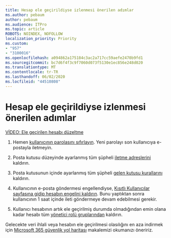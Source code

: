 ```yaml
---
title: Hesap ele geçirildiyse izlenmesi önerilen adımlar
ms.author: pebaum
author: pebaum
ms.audience: ITPro
ms.topic: article
ROBOTS: NOINDEX, NOFOLLOW
localization_priority: Priority
ms.custom:
- "957"
- "3100016"
ms.openlocfilehash: a094862a175184c3ac2a717cc59aefe2470b9fd1
ms.sourcegitcommit: bc7d6f4f3c9f7060d073f5130e1ec856e248d020
ms.translationtype: MT
ms.contentlocale: tr-TR
ms.lasthandoff: 06/02/2020
ms.locfileid: "44510808"
---
```

# <a name="recommended-steps-to-take-if-an-account-is-compromised"></a>Hesap ele geçirildiyse izlenmesi önerilen adımlar

[VİDEO: Ele geçirilen hesabı düzeltme](https://www.microsoft.com/videoplayer/embed/RE2jvOb?pid=ocpVideo0-innerdiv-oneplayer&amp;postJsllMsg=true&amp;maskLevel=20&amp;autoplay=true)
  
1. Hemen [kullanıcının parolasını sıfırlayın](https://docs.microsoft.com/microsoft-365/admin/add-users/reset-passwords). Yeni parolayı son kullanıcıya e-postayla iletmeyin.

2. Posta kutusu düzeyinde ayarlanmış tüm şüpheli [iletme adreslerini](https://docs.microsoft.com/microsoft-365/admin/email/configure-email-forwarding) kaldırın.

3. Posta kutusunun içinde ayarlanmış tüm şüpheli [gelen kutusu kurallarını](https://support.office.com/article/1433E3A0-7FB0-4999-B536-50E05CB67FED) kaldırın.

4. Kullanıcının e-posta göndermesi engellendiyse, [Kısıtlı Kullanıcılar sayfasına gidip hesabın engelini kaldırın](https://protection.office.com/?hash=/restrictedusers). Bunu yaptıktan sonra kullanıcının 1 saat içinde ileti göndermeye devam edebilmesi gerekir.

5. Kullanıcı hesabının artık ele geçirilmiş durumda olmadığından emin olana kadar hesabı tüm [yönetici rolü gruplarından](https://docs.microsoft.com/microsoft-365/admin/add-users/assign-admin-roles) kaldırın.

Gelecekte veri ihlali veya hesabın ele geçirilmesi olasılığını en aza indirmek için [Microsoft 365 güvenlik yol haritası](https://docs.microsoft.com//office365/securitycompliance/security-roadmap) makalemizi okumanızı öneririz.
  